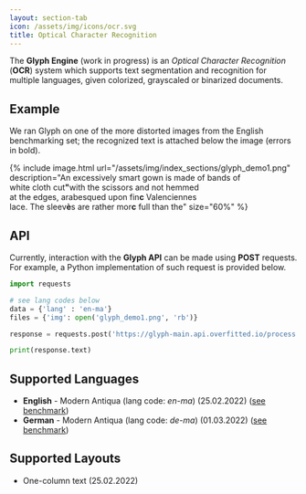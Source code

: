 ```yaml
---
layout: section-tab
icon: /assets/img/icons/ocr.svg
title: Optical Character Recognition
---
```


The **Glyph Engine** (work in progress) is an *Optical Character Recognition* (**OCR**) system which supports text segmentation and recognition for multiple languages, given colorized, grayscaled or binarized documents.

## Example

We ran Glyph on one of the more distorted images from the English benchmarking set; the recognized text is attached below the image (errors in bold).


{% include image.html url="/assets/img/index_sections/glyph_demo1.png" description="An excessively smart gown is made of bands of<br>white cloth cut<strong>\"</strong>with the scissors and not hemmed<br>at the edges, arabesqued upon fin<strong>c</strong> Valenciennes<br>lace. The sleev<strong>è</strong>s are rather mor<strong>c</strong> full than the" size="60%" %}


## API
Currently, interaction with the **Glyph API** can be made using **POST** requests.
For example, a Python implementation of such request is provided below.
```python
import requests

# see lang codes below
data = {'lang' : 'en-ma'}
files = {'img': open('glyph_demo1.png', 'rb')}

response = requests.post('https://glyph-main.api.overfitted.io/process', files=files, data = data)

print(response.text)
```



## Supported Languages
- **English** - Modern Antiqua (lang code: *en-ma*) (25.02.2022) ([see benchmark](/benchmarks/ocr/glyph-en-modern-antiqua-benchmark))
- **German** - Modern Antiqua (lang code: *de-ma*) (01.03.2022) ([see benchmark](/benchmarks/ocr/glyph-de-modern-antiqua-benchmark))

## Supported Layouts
- One-column text (25.02.2022)
